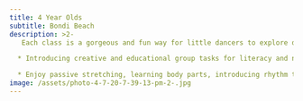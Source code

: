 ```yaml
---
title: 4 Year Olds
subtitle: Bondi Beach
description: >2-
   Each class is a gorgeous and fun way for little dancers to explore dance with the right balance between structure and creativity. Dancers will learn proper ballet steps and positions developing a quality foundation to move up to the Pre-Primary Royal Academy of Dance level.

  * Introducing creative and educational group tasks for literacy and numeracy

  * Enjoy passive stretching, learning body parts, introducing rhythm through clapping and beating to music and using musical instruments
image: /assets/photo-4-7-20-7-39-13-pm-2-.jpg
---
```

